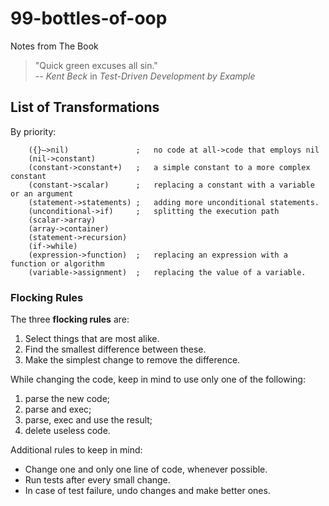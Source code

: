 # 99-bottles-of-oop
Notes from The Book
> "Quick green excuses all sin."  
> -- *Kent Beck* in *Test-Driven Development by Example*  
## List of Transformations
By priority:  
```assembly
    ({}–>nil)               ;   no code at all->code that employs nil
    (nil->constant)
    (constant->constant+)   ;   a simple constant to a more complex constant
    (constant->scalar)      ;   replacing a constant with a variable or an argument
    (statement->statements) ;   adding more unconditional statements.
    (unconditional->if)     ;   splitting the execution path
    (scalar->array)
    (array->container)
    (statement->recursion)
    (if->while)
    (expression->function)  ;   replacing an expression with a function or algorithm
    (variable->assignment)  ;   replacing the value of a variable.
```


### Flocking Rules
The three **flocking rules** are:  
1. Select things that are most alike.  
2. Find the smallest difference between these.  
3. Make the simplest change to remove the difference.

While changing the code, keep in mind to use only one of the following:  
  1. parse the new code;  
  2. parse and exec;  
  3. parse, exec and use the result;  
  4. delete useless code.  
  
Additional rules to keep in mind:  
* Change one and only one line of code, whenever possible.  
* Run tests after every small change.  
* In case of test failure, undo changes and make better ones.  
